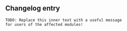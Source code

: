 ## Changelog entry
```
TODO: Replace this inner text with a useful message
for users of the affected modules!
```
<!-- Describe your Merge Request here -->
